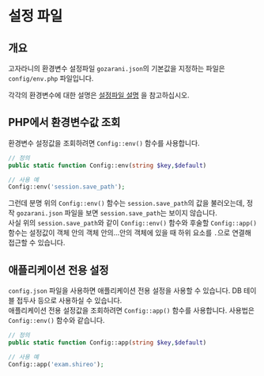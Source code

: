 # 설정 파일
## 개요
고자라니의 환경변수 설정파일 `gozarani.json`의 기본값을 지정하는 파일은 `config/env.php` 파일입니다.

각각의 환경변수에 대한 설명은 [설정파일 설명](./envvars.md) 을 참고하십시오.
## PHP에서 환경변수값 조회
환경변수 설정값을 조회하려면 `Config::env()` 함수를 사용합니다.
```php
// 정의
public static function Config::env(string $key,$default)

// 사용 예
Config::env('session.save_path');
```
그런데 분명 위의 `Config::env()` 함수는 `session.save_path`의 값을 불러오는데, 정작 `gozarani.json` 파일을 보면 `session.save_path`는 보이지 않습니다.  
사실 위의 `session.save_path`와 같이 `Config::env()` 함수와 후술할 `Config::app()` 함수는 설정값이 객체 안의 객체 안의...안의 객체에 있을 때 하위 요소를 `.`으로 연결해 접근할 수 있습니다.
## 애플리케이션 전용 설정
`config.json` 파일을 사용하면 애플리케이션 전용 설정을 사용할 수 있습니다. DB 테이블 접두사 등으로 사용하실 수 있습니다.  
애플리케이션 전용 설정값을 조회하려면 `Config::app()` 함수를 사용합니다. 사용법은 `Config::env()` 함수와 같습니다.
```php
// 정의
public static function Config::app(string $key,$default)

// 사용 예
Config::app('exam.shireo');
```
